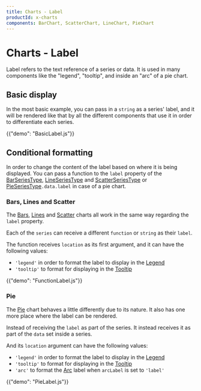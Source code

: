 ```yaml
---
title: Charts - Label
productId: x-charts
components: BarChart, ScatterChart, LineChart, PieChart
---
```


# Charts - Label

<p class="description">Label refers to the text reference of a series or data. It is used in many components like the "legend", "tooltip",  and inside an "arc" of a pie chart.</p>

## Basic display

In the most basic example, you can pass in a `string` as a series' label, and it will be rendered like that by all the different components that use it in order to differentiate each series.

{{"demo": "BasicLabel.js"}}

## Conditional formatting

In order to change the content of the label based on where it is being displayed. You can pass a function to the `label` property of the [BarSeriesType](/x/api/charts/bar-series-type/), [LineSeriesType](/x/api/charts/line-series-type/) and [ScatterSeriesType](/x/api/charts/scatter-series-type/) or [PieSeriesType](/x/api/charts/pie-series-type/)`.data.label` in case of a pie chart.

### Bars, Lines and Scatter

The [Bars](/x/react-charts/bars/), [Lines](/x/react-charts/lines/) and [Scatter](/x/react-charts/scatter/) charts all work in the same way regarding the `label` property.

Each of the `series` can receive a different `function` or `string` as their `label`.

The function receives `location` as its first argument, and it can have the following values:

- `'legend'` in order to format the label to display in the [Legend](/x/react-charts/legend/)
- `'tooltip'` to format for displaying in the [Tooltip](/x/react-charts/tooltip/)

{{"demo": "FunctionLabel.js"}}

### Pie

The [Pie](/x/react-charts/pie/) chart behaves a little differently due to its nature. It also has one more place where the label can be rendered.

Instead of receiving the `label` as part of the series. It instead receives it as part of the `data` set inside a series.

And its `location` argument can have the following values:

- `'legend'` in order to format the label to display in the [Legend](/x/react-charts/legend/)
- `'tooltip'` to format for displaying in the [Tooltip](/x/react-charts/tooltip/)
- `'arc'` to format the [Arc](http://localhost:3001/x/react-charts/pie/#labels) label when `arcLabel` is set to `'label'`

{{"demo": "PieLabel.js"}}
